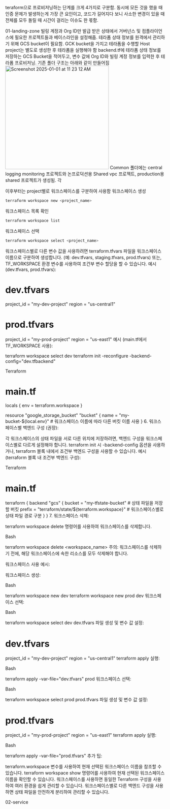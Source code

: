 teraform으로 프로비저닝하는 단계를 크게 4가지로 구분함. 동시에 모든 것을 했을 때 인증 문제가 발생하는게 가장 큰 요인이고, 코드가 길어지다 보니 사소한 변경이 있을 때 전체를 모두 돌릴 때 시간이 걸리는 이슈도 한 몫함.

01-landing-zone
빌링 계정과 Org ID만 발급 받은 상태에서 거버넌스 및 컴플라이언스에 필요한 프로젝트들과 베이스라인을 설정해줌. 
테라폼 상태 정보를 원격에서 관리하기 위해 GCS bucket이 필요함. GCK bucket을 가지고 테라폼을 수행할 Host project는 별도로 생성한 후 테라폼을 실행해야 함
backend.tf에 테라폼 상태 정보를 저장하는 GCS Bucket을 적어두고, 변수 값에 Org ID와 빌링 계정 정보를 입력한 후 테라폼 프로비저닝.
기존 폴더 구조는 아래와 같이 만들어짐
<img width="326" alt="Screenshot 2025-01-01 at 11 23 12 AM" src="https://github.com/user-attachments/assets/4d64ffb6-e453-4156-a02b-e96dd900c4be" />
Common 폴더에는 central logging monitoring 프로젝트와 논프로덕션용 Shared vpc 프로젝트, production용 shared 프로젝트가 생성됨. 
각 

이후부터는 project별로 워크스페이스를 구분하여 사용함
워크스페이스 생성
```bash
terraform workspace new <project_name>
```
워크스페이스 목록 확인
```bash
terraform workspace list
```
워크스페이스 선택
```bash
terraform workspace select <project_name>
```
워크스페이스별로 다른 변수 값을 사용하려면 terraform.tfvars 파일을 워크스페이스 이름으로 구분하여 생성합니다. (예: dev.tfvars, staging.tfvars, prod.tfvars)
또는, TF_WORKSPACE 환경 변수를 사용하여 조건부 변수 할당을 할 수 있습니다.
예시 (dev.tfvars, prod.tfvars):

# dev.tfvars
project_id = "my-dev-project"
region     = "us-central1"
# prod.tfvars
project_id = "my-prod-project"
region     = "us-east1"
예시 (main.tf에서 TF_WORKSPACE 사용):


terraform workspace select dev
terraform init -reconfigure -backend-config="dev.tfbackend"

Terraform

# main.tf

locals {
  env = terraform.workspace
}

resource "google_storage_bucket" "bucket" {
  name = "my-bucket-${local.env}" # 워크스페이스 이름에 따라 다른 버킷 이름 사용
}
6. 워크스페이스별 백엔드 구성 (권장):

각 워크스페이스의 상태 파일을 서로 다른 위치에 저장하려면, 백엔드 구성을 워크스페이스별로 다르게 설정해야 합니다.
terraform init 시 -backend-config 옵션을 사용하거나, terraform 블록 내에서 조건부 백엔드 구성을 사용할 수 있습니다.
예시 (terraform 블록 내 조건부 백엔드 구성):

Terraform

# main.tf

terraform {
  backend "gcs" {
    bucket = "my-tfstate-bucket"                  # 상태 파일을 저장할 버킷
    prefix = "terraform/state/${terraform.workspace}" # 워크스페이스별로 상태 파일 경로 구분
  }
}
7. 워크스페이스 삭제:

terraform workspace delete 명령어를 사용하여 워크스페이스를 삭제합니다.

Bash

terraform workspace delete <workspace_name>
주의: 워크스페이스를 삭제하기 전에, 해당 워크스페이스에 속한 리소스를 모두 삭제해야 합니다.

워크스페이스 사용 예시:

워크스페이스 생성:

Bash

terraform workspace new dev
terraform workspace new prod
dev 워크스페이스 선택:

Bash

terraform workspace select dev
dev.tfvars 파일 생성 및 변수 값 설정:

# dev.tfvars
project_id = "my-dev-project"
region     = "us-central1"
terraform apply 실행:

Bash

terraform apply -var-file="dev.tfvars"
prod 워크스페이스 선택:

Bash

terraform workspace select prod
prod.tfvars 파일 생성 및 변수 값 설정:

# prod.tfvars
project_id = "my-prod-project"
region     = "us-east1"
terraform apply 실행:

Bash

terraform apply -var-file="prod.tfvars"
추가 팁:

terraform.workspace 변수를 사용하여 현재 선택된 워크스페이스 이름을 참조할 수 있습니다.
terraform workspace show 명령어를 사용하여 현재 선택된 워크스페이스 이름을 확인할 수 있습니다.
워크스페이스를 사용하면 동일한 Terraform 구성을 사용하여 여러 환경을 쉽게 관리할 수 있습니다.
워크스페이스별로 다른 백엔드 구성을 사용하면 상태 파일을 안전하게 분리하여 관리할 수 있습니다.

02-service

